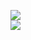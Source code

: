 [![](https://img.shields.io/badge/Made%20With-Github%20Spray-lightgrey.svg?style=for-the-badge&logo=github)](https://github.com/Annihil/github-spray#5478)  
[![](https://i.imgur.com/2DrTn0Z.gif)](https://github.com/Annihil/github-spray)